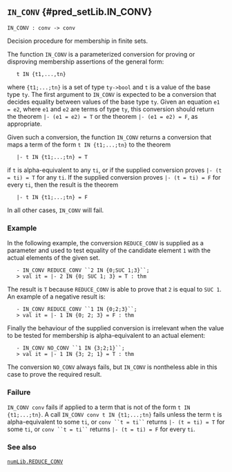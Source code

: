 ## `IN_CONV` {#pred_setLib.IN_CONV}


```
IN_CONV : conv -> conv
```



Decision procedure for membership in finite sets.


The function `IN_CONV` is a parameterized conversion for proving or disproving
membership assertions of the general form:
    
       t IN {t1,...,tn}
    
where `{t1;...;tn}` is a set of type `ty->bool` and `t` is a value
of the base type `ty`.  The first argument to `IN_CONV` is expected to be a
conversion that decides equality between values of the base type `ty`.  Given
an equation `e1 = e2`, where `e1` and `e2` are terms of type `ty`, this
conversion should return the theorem `|- (e1 = e2) = T` or the theorem
`|- (e1 = e2) = F`, as appropriate.

Given such a conversion, the function `IN_CONV` returns a conversion that
maps a term of the form `t IN {t1;...;tn}` to the theorem
    
       |- t IN {t1;...;tn} = T
    

if `t` is alpha-equivalent to any `ti`, or if the supplied conversion
proves `|- (t = ti) = T` for any `ti`. If the supplied conversion proves
`|- (t = ti) = F` for every `ti`, then the result is the theorem
    
       |- t IN {t1;...;tn} = F
    
In all other cases, `IN_CONV` will fail.

### Example

In the following example, the conversion `REDUCE_CONV` is supplied as a
parameter and used to test equality of the candidate element `1` with the
actual elements of the given set.
    
       - IN_CONV REDUCE_CONV ``2 IN {0;SUC 1;3}``;
       > val it = |- 2 IN {0; SUC 1; 3} = T : thm
    
The result is `T` because `REDUCE_CONV` is able to prove that `2` is
equal to `SUC 1`. An example of a negative result is:
    
       - IN_CONV REDUCE_CONV ``1 IN {0;2;3}``;
       > val it = |- 1 IN {0; 2; 3} = F : thm
    
Finally the behaviour of the supplied conversion is irrelevant when
the value to be tested for membership is alpha-equivalent to an actual element:
    
       - IN_CONV NO_CONV ``1 IN {3;2;1}``;
       > val it = |- 1 IN {3; 2; 1} = T : thm
    
The conversion `NO_CONV` always fails, but `IN_CONV` is nontheless
able in this case to prove the required result.

### Failure

`IN_CONV conv` fails if applied to a term that is not of the form
`t IN {t1;...;tn}`.  A call `IN_CONV conv t IN {t1;...;tn}` fails
unless the term `t` is alpha-equivalent to some `ti`, or ``` conv ``t = ti`` ```
returns `|- (t = ti) = T` for some `ti`, or ``` conv ``t = ti`` ``` returns
`|- (t = ti) = F` for every `ti`.

### See also

[`numLib.REDUCE_CONV`](#numLib.REDUCE_CONV)

